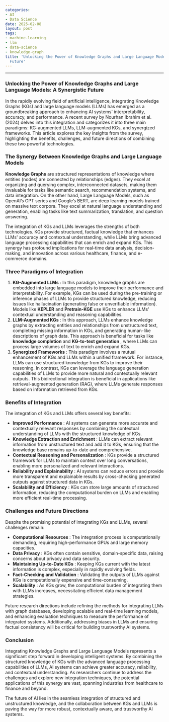 ```yaml
---
categories:
- AI
- Data Science
date: 2025-02-08
layout: post
tags:
- machine-learning
- llm
- data-science
- knowledge-graph
title: 'Unlocking the Power of Knowledge Graphs and Large Language Models: A Synergistic
  Future'
---
```



* * *

### Unlocking the Power of Knowledge Graphs and Large Language Models: A Synergistic Future

In the rapidly evolving field of artificial intelligence, integrating Knowledge Graphs (KGs) and large language models (LLMs) has emerged as a groundbreaking approach to enhancing AI systems' interpretability, accuracy, and performance. A recent survey by Nourhan Ibrahim et al. (2024) delves into this integration and categorizes it into three main paradigms: KG-augmented LLMs, LLM-augmented KGs, and synergized frameworks. This article explores the key insights from the survey, highlighting the benefits, challenges, and future directions of combining these two powerful technologies.

### The Synergy Between Knowledge Graphs and Large Language Models

 **Knowledge Graphs** are structured representations of knowledge where entities (nodes) are connected by relationships (edges). They excel at organizing and querying complex, interconnected datasets, making them invaluable for tasks like semantic search, recommendation systems, and data integration. On the other hand, Large Language Models, such as OpenAI’s GPT series and Google’s BERT, are deep learning models trained on massive text corpora. They excel at natural language understanding and generation, enabling tasks like text summarization, translation, and question answering.

The integration of KGs and LLMs leverages the strengths of both technologies. KGs provide structured, factual knowledge that enhances LLMs' accuracy and contextual understanding, while LLMs bring advanced language processing capabilities that can enrich and expand KGs. This synergy has profound implications for real-time data analysis, decision-making, and innovation across various healthcare, finance, and e-commerce domains.

### Three Paradigms of Integration

  1.  **KG-Augmented LLMs** : In this paradigm, knowledge graphs are embedded into large language models to improve their performance and interpretability. For example, KGs can be used during the pre-training or inference phases of LLMs to provide structured knowledge, reducing issues like hallucination (generating false or unverifiable information). Models like **KEPLER** and **Pretrain-KGE** use KGs to enhance LLMs' contextual understanding and reasoning capabilities.
  2.  **LLM-Augmented KGs** : In this approach, LLMs enhance knowledge graphs by extracting entities and relationships from unstructured text, completing missing information in KGs, and generating human-like descriptions of graph data. This approach is beneficial for tasks like **knowledge completion** and **KG-to-text generation** , where LLMs can process large volumes of text to enrich and expand KGs.
  3.  **Synergized Frameworks** : This paradigm involves a mutual enhancement of KGs and LLMs within a unified framework. For instance, LLMs can use structured knowledge from KGs to improve their reasoning. In contrast, KGs can leverage the language generation capabilities of LLMs to provide more natural and contextually relevant outputs. This bidirectional integration is beneficial in applications like retrieval-augmented generation (RAG), where LLMs generate responses based on information retrieved from KGs.

### Benefits of Integration

The integration of KGs and LLMs offers several key benefits:

  *  **Improved Performance** : AI systems can generate more accurate and contextually relevant responses by combining the contextual understanding of LLMs with the structured knowledge of KGs.
  *  **Knowledge Extraction and Enrichment** : LLMs can extract relevant information from unstructured text and add it to KGs, ensuring that the knowledge base remains up-to-date and comprehensive.
  *  **Contextual Reasoning and Personalization** : KGs provide a structured framework for LLMs to maintain context over long conversations, enabling more personalized and relevant interactions.
  *  **Reliability and Explainability** : AI systems can reduce errors and provide more transparent and explainable results by cross-checking generated outputs against structured data in KGs.
  *  **Scalability and Efficiency** : KGs can store large amounts of structured information, reducing the computational burden on LLMs and enabling more efficient real-time processing.

### Challenges and Future Directions

Despite the promising potential of integrating KGs and LLMs, several challenges remain:

  *  **Computational Resources** : The integration process is computationally demanding, requiring high-performance GPUs and large memory capacities.
  *  **Data Privacy** : KGs often contain sensitive, domain-specific data, raising concerns about privacy and data security.
  *  **Maintaining Up-to-Date KGs** : Keeping KGs current with the latest information is complex, especially in rapidly evolving fields.
  *  **Fact-Checking and Validation** : Validating the outputs of LLMs against KGs is computationally expensive and time-consuming.
  *  **Scalability** : As KGs grow, the computational burden of integrating them with LLMs increases, necessitating efficient data management strategies.

Future research directions include refining the methods for integrating LLMs with graph databases, developing scalable and real-time learning models, and enhancing evaluation techniques to measure the performance of integrated systems. Additionally, addressing biases in LLMs and ensuring factual consistency will be critical for building trustworthy AI systems.

### Conclusion

Integrating Knowledge Graphs and Large Language Models represents a significant step forward in developing intelligent systems. By combining the structured knowledge of KGs with the advanced language processing capabilities of LLMs, AI systems can achieve greater accuracy, reliability, and contextual understanding. As researchers continue to address the challenges and explore new integration techniques, the potential applications of this synergy are vast, spanning industries from healthcare to finance and beyond.

The future of AI lies in the seamless integration of structured and unstructured knowledge, and the collaboration between KGs and LLMs is paving the way for more robust, contextually aware, and trustworthy AI systems.